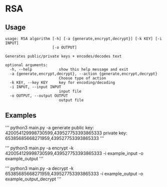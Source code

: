 # RSA


## Usage 
```
usage: RSA algorithm [-h] [-a {generate,encrypt,decrypt}] [-k KEY] [-i INPUT]
                     [-o OUTPUT]

Generates public/private keys + encodes/decodes text

optional arguments:
  -h, --help            show this help message and exit
  -a {generate,encrypt,decrypt}, --action {generate,encrypt,decrypt}
                        Choose type of action
  -k KEY, --key KEY     key for encoding/decoding
  -i INPUT, --input INPUT
                        input file
  -o OUTPUT, --output OUTPUT
                        output file
```
## Examples 

'''
python3 main.py -a generate 
public key: 420054129998730599,439527753393865333
private key: 65385685668271959,439527753393865333
'''


'''
python3 main.py -a encrypt -k 420054129998730599,439527753393865333 -i example_input -o example_output
'''

'''
python3 main.py -a decrypt -k 65385685668271959,439527753393865333 -i example_output -o example_output_decrypt
'''
